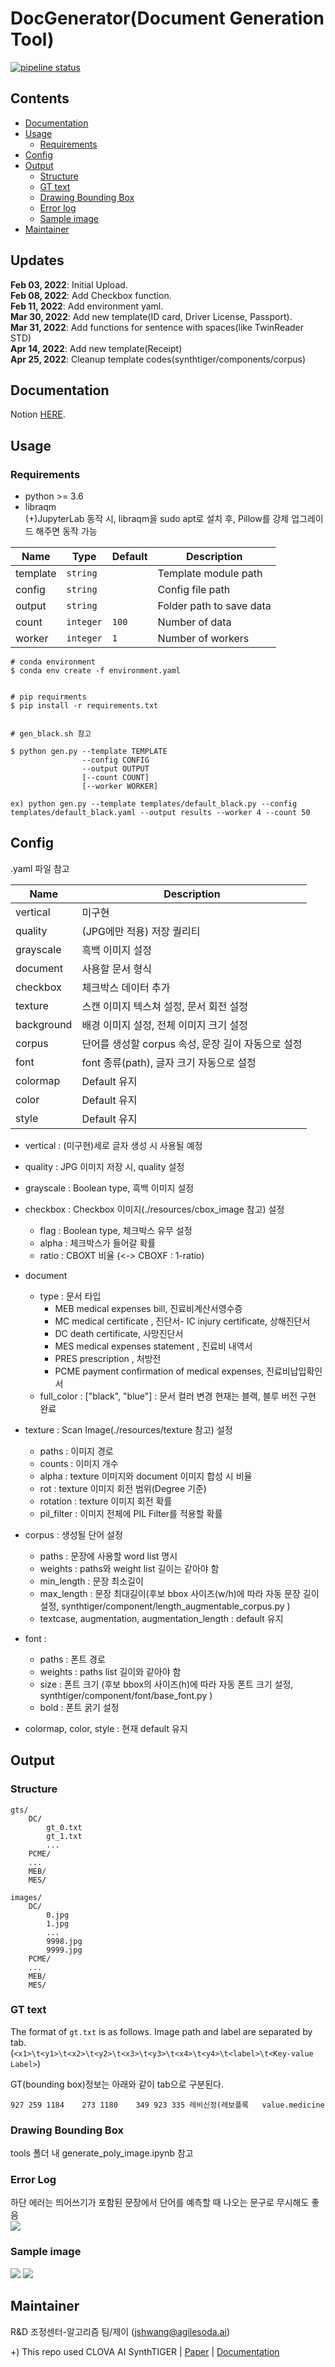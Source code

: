 # DocGenerator(Document Generation Tool)

[![pipeline status](https://gitlab.com/twinsoda/twinreader/docgenerator/badges/main/pipeline.svg)](https://gitlab.com/twinsoda/twinreader/docgenerator/-/commits/main)

## Contents

  * [Documentation](#documentation)
  * [Usage](#usage)
    + [Requirements](#requirements)
  * [Config](#config)
  * [Output](#output)
    + [Structure](#structure)
    + [GT text](#gt-text)
    + [Drawing Bounding Box](#drawing-bounding-box)
    + [Error log](#error-log)
    + [Sample image](#sample-image)
  * [Maintainer](#maintainer)


## Updates

**Feb 03, 2022**: Initial Upload.   
**Feb 08, 2022**: Add Checkbox function.   
**Feb 11, 2022**: Add environment yaml.   
**Mar 30, 2022**: Add new template(ID card, Driver License, Passport).   
**Mar 31, 2022**: Add functions for sentence with spaces(like TwinReader STD)    
**Apr 14, 2022**: Add new template(Receipt)    
**Apr 25, 2022**: Cleanup template codes(synthtiger/components/corpus)    



## Documentation

Notion [HERE](https://www.notion.so/agilesoda/Document-Generation-Tool-f97ef09464784a3db789c06a13410107).

## Usage
### Requirements

- python >= 3.6
- libraqm   
(+)JupyterLab 동작 시, libraqm을 sudo apt로 설치 후, Pillow를 강제 업그레이드 해주면 동작 가능   

| Name | Type | Default | Description |
| ---- | ---- | ------- | ----------- |
| template | ```string``` | | Template module path |
| config | ```string``` | | Config file path |
| output | ```string``` | | Folder path to save data |
| count | ```integer``` | ```100``` | Number of data |
| worker | ```integer``` | ```1``` | Number of workers |   

```
# conda environment
$ conda env create -f environment.yaml


# pip requirments
$ pip install -r requirements.txt


# gen_black.sh 참고

$ python gen.py --template TEMPLATE
                --config CONFIG
                --output OUTPUT
                [--count COUNT]
                [--worker WORKER]
                
ex) python gen.py --template templates/default_black.py --config templates/default_black.yaml --output results --worker 4 --count 50
```

## Config

.yaml 파일 참고   

| Name     | Description                |
|----------|----------------------------|
| vertical | 미구현                     |
| quality  | (JPG에만 적용) 저장 퀄리티 |
| grayscale  | 흑백 이미지 설정         |
| document  | 사용할 문서 형식          |
| checkbox  | 체크박스 데이터 추가      |
| texture  | 스캔 이미지 텍스쳐 설정, 문서 회전 설정      |
| background  | 배경 이미지 설정, 전체 이미지 크기 설정   |
| corpus  | 단어를 생성할 corpus 속성, 문장 길이 자동으로 설정  |
| font  | font 종류(path), 글자 크기 자동으로 설정 |
| colormap  | Default 유지              |
| color  | Default 유지                 |
| style  | Default 유지                 |

- vertical : (미구현)세로 글자 생성 시 사용될 예정

- quality : JPG 이미지 저장 시, quality 설정

- grayscale : Boolean type, 흑백 이미지 설정  

- checkbox : Checkbox 이미지(./resources/cbox_image 참고) 설정
    - flag : Boolean type, 체크박스 유무 설정
    - alpha : 체크박스가 들어갈 확률
    - ratio : CBOXT 비율 (<-> CBOXF : 1-ratio)

- document
    - type : 문서 타입
        - MEB medical expenses bill, 진료비계산서영수증
        - MC medical certificate , 진단서- IC injury certificate, 상해진단서
        - DC death certificate, 사망진단서
        - MES medical expenses statement , 진료비 내역서
        - PRES prescription , 처방전
        - PCME payment confirmation of medical expenses, 진료비납입확인서
    - full_color : ["black", "blue"] : 문서 컬러 변경 현재는 블랙, 블루 버전 구현 완료   

- texture : Scan Image(./resources/texture 참고) 설정   
    - paths : 이미지 경로
    - counts : 이미지 개수
    - alpha : texture 이미지와 document 이미지 합성 시 비율
    - rot : texture 이미지 회전 범위(Degree 기준)
    - rotation : texture 이미지 회전 확률
    - pil_filter : 이미지 전체에 PIL Filter를 적용할 확률


- corpus : 생성될 단어 설정
    - paths : 문장에 사용할 word list 명시
    - weights : paths와 weight list 길이는 같아야 함
    - min_length : 문장 최소길이
    - max_length : 문장 최대길이(후보 bbox 사이즈(w/h)에 따라 자동 문장 길이 설정, synthtiger/component/length_augmentable_corpus.py )
    - textcase, augmentation, augmentation_length : default 유지

- font : 
    - paths : 폰트 경로
    - weights : paths list 길이와 같아야 함
    - size : 폰트 크기 (후보 bbox의 사이즈(h)에 따라 자동 폰트 크기 설정, synthtiger/component/font/base_font.py )
    - bold : 폰트 굵기 설정

- colormap, color, style : 현재 default 유지

## Output

### Structure
```
gts/
    DC/
        gt_0.txt
        gt_1.txt
        ...
    PCME/
    ...
    MEB/
    MES/
    
images/
    DC/
        0.jpg
        1.jpg
        ...
        9998.jpg
        9999.jpg
    PCME/
    ...
    MEB/
    MES/
```

### GT text   

The format of `gt.txt` is as follows. Image path and label are separated by tab.   
(`<x1>\t<y1>\t<x2>\t<y2>\t<x3>\t<y3>\t<x4>\t<y4>\t<label>\t<Key-value Label>`)   

GT(bounding box)정보는 아래와 같이 tab으로 구분된다.   
```
927	259	1184	273	1180	349	923	335	레비신정(레보플록	value.medicine   
```

### Drawing Bounding Box   

tools 폴더 내 generate_poly_image.ipynb 참고   


### Error Log   
하단 에러는 띄어쓰기가 포함된 문장에서 단어를 예측할 때 나오는 문구로 무시해도 좋음   
<img src="imgs/error.jpg"/>   


### Sample image

<img src="imgs/sample.png"/>   
<img src="imgs/sample_1.png"/>   


## Maintainer
R&D 조정센터-알고리즘 팀/제이 (jshwang@agilesoda.ai)

+) This repo used CLOVA AI SynthTIGER | [Paper](https://arxiv.org/abs/2107.09313) | [Documentation](https://clovaai.github.io/synthtiger/)
